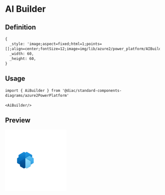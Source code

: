 # AI Builder

## Definition

```
{
  _style: 'image;aspect=fixed;html=1;points=[];align=center;fontSize=12;image=img/lib/azure2/power_platform/AIBuilder.svg;strokeColor=none;',
  _width: 60,
  _height: 60,
}
```

## Usage

```
import { AiBuilder } from '@diac/standard-components-diagrams/azure2PowerPlatform'

<AiBuilder/>
```

## Preview

<img src="./ai-builder.png" width="200"/>
